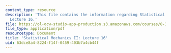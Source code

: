 ```yaml
---
content_type: resource
description: 'This file contains the information regarding Statistical Mechanics II:
  Lecture 16.'
file: https://ol-ocw-studio-app-production.s3.amazonaws.com/courses/8-334-statistical-mechanics-ii-statistical-physics-of-fields-spring-2014/63dce8a48224f14f0459403b7a4cb44f_MIT8_334S14_Lec16.pdf
file_type: application/pdf
resourcetype: Document
title: 'Statistical Mechanics II: Lecture 16'
uid: 63dce8a4-8224-f14f-0459-403b7a4cb44f
---
```

